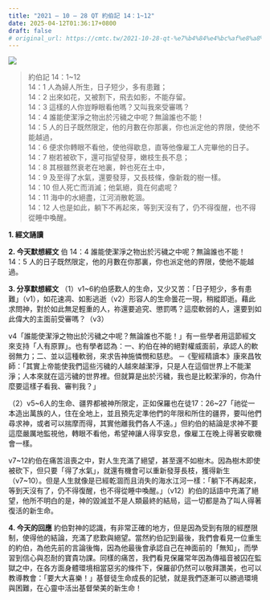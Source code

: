 ```yaml
---
title: "2021 – 10 – 28 QT 約伯記 14：1~12"
date: 2025-04-12T01:36:17+0800
draft: false
# original_url: https://cmtc.tw/2021-10-28-qt-%e7%b4%84%e4%bc%af%e8%a8%98-14%ef%bc%9a112
---
```


![](/images/qt.jpg)
> 約伯記 14：1\~12  
> 14：1 人為婦人所生，日子短少，多有患難；  
> 14：2 出來如花，又被割下，飛去如影，不能存留。  
> 14：3 這樣的人你豈睜眼看他嗎？又叫我來受審嗎？  
> 14：4 誰能使潔淨之物出於污穢之中呢？無論誰也不能！  
> 14：5 人的日子既然限定，他的月數在你那裏，你也派定他的界限，使他不能越過，  
> 14：6 便求你轉眼不看他，使他得歇息，直等他像雇工人完畢他的日子。  
> 14：7 樹若被砍下，還可指望發芽，嫩枝生長不息；  
> 14：8 其根雖然衰老在地裏，幹也死在土中，  
> 14：9 及至得了水氣，還要發芽，又長枝條，像新栽的樹一樣。  
> 14：10 但人死亡而消滅；他氣絕，竟在何處呢？  
> 14：11 海中的水絕盡，江河消散乾涸。  
> 14：12 人也是如此，躺下不再起來，等到天沒有了，仍不得復醒，也不得從睡中喚醒。

**1. 經文誦讀**

**2.  今天默想經文**
伯 14：4 誰能使潔淨之物出於污穢之中呢？無論誰也不能！  
14：5 人的日子既然限定，他的月數在你那裏，你也派定他的界限，使他不能越過。

**3. 分享默想經文**
（1）v1\~6約伯感歎人的生命，又少又苦：「日子短少，多有患難」（v1），如花速凋、如影逃逝（v2）形容人的生命曇花一現，稍縱即逝。藉此求問神，對於如此無足輕重的人，祢還要追究、懲罰嗎？這麼軟弱的人，還要到如此偉大的主面前受審嗎？（v3）

v4「誰能使潔淨之物出於污穢之中呢？無論誰也不能！」有一些學者用這節經文來支持「人有原罪」。也有學者認為：一、約伯在神的絕對權威面前，承認人的軟弱無力；二、並以這種軟弱，來求告神施憐憫和慈悲。 ─《聖經精讀本》康來昌牧師：「其實上帝能使我們這些污穢的人越來越潔淨，只是人在這個世界上不能潔淨；人本來就在這污穢的世界裡。但就算是出於污穢，我也是比較潔淨的，你為什麼要這樣子看我、審判我？」

（2）v5\~6人的生命、疆界都被神所限定，正如保羅也在徒17：26\~27「祂從一本造出萬族的人，住在全地上，並且預先定準他們的年限和所住的疆界，要叫他們尋求神，或者可以揣摩而得，其實他離我們各人不遠。」但約伯的結論是求神不要這麼嚴厲地監視他，轉眼不看他，希望神讓人得享安息，像雇工在晚上得著安歇機會一樣。

v7\~12約伯在痛苦沮喪之中，對人生充滿了絕望，甚至還不如樹木。因為樹木即使被砍下，但只要「得了水氣」，就還有機會可以重新發芽長枝，獲得新生（v7\~10）。但是人生就像是已經乾涸而且消失的海水江河一樣：「躺下不再起來，等到天沒有了，仍不得復醒，也不得從睡中喚醒。」（v12）約伯的話語中充滿了絕望，他所不明白的是，神的毀滅並不是人類最終的結局，這一切都是為了叫人得著復活的新生命。

**4. 今天的回應**
約伯對神的認識，有非常正確的地方，但是因為受到有限的經歷限制，使得他的結論，充滿了悲歎與絕望。當然約伯記到最後，我們會看見一位重生的約伯，為他先前的言論後悔，因為他最後會承認自己在神面前的「無知」，而學習到信心與忍耐的寶貴功課。同樣的痛苦，我們看見保羅常年因為傳福音被囚在監獄之中，在各方面身體環境相當惡劣的條件下，保羅卻仍然可以敬拜讚美，也可以教導教會：「要大大喜樂！」基督徒生命成長的記號，就是我們逐漸可以勝過環境與困難，在心靈中活出基督榮美的新生命！
